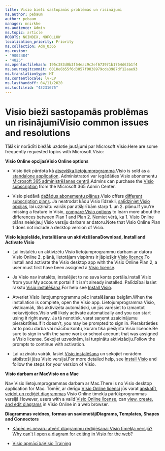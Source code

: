```yaml
---
title: Visio bieži sastopamās problēmas un risinājumi
ms.author: pebaum
author: pebaum
manager: mnirkhe
ms.audience: Admin
ms.topic: article
ROBOTS: NOINDEX, NOFOLLOW
localization_priority: Priority
ms.collection: Adm_O365
ms.custom:
- "9002484"
- "4825"
ms.openlocfilehash: 195c383d0b3f64eac9c2ef673971b1764d63b1f4
ms.sourcegitcommit: 6010e6b55f6d3057f9038979cda3987df12aae93
ms.translationtype: HT
ms.contentlocale: lv-LV
ms.lasthandoff: 04/11/2020
ms.locfileid: "43231675"
---
```

# <a name="visio-common-issues-and-resolutions"></a><span data-ttu-id="3e61a-102">Visio bieži sastopamās problēmas un risinājumi</span><span class="sxs-lookup"><span data-stu-id="3e61a-102">Visio common issues and resolutions</span></span>

<span data-ttu-id="3e61a-103">Tālāk ir norādīti biežāk uzdotie jautājumi par Microsoft Visio:</span><span class="sxs-lookup"><span data-stu-id="3e61a-103">Here are some frequently requested topics with Microsoft Visio:</span></span>

<span data-ttu-id="3e61a-104">**Visio Online opcijas**</span><span class="sxs-lookup"><span data-stu-id="3e61a-104">**Visio Online options**</span></span>

- <span data-ttu-id="3e61a-105">Visio tiek pārdota kā [atsevišķa lietojumprogramma](https://products.office.com/visio/flowchart-software).</span><span class="sxs-lookup"><span data-stu-id="3e61a-105">Visio is sold as a [standalone application](https://products.office.com/visio/flowchart-software).</span></span> <span data-ttu-id="3e61a-106">Administratori var iegādāties Visio abonementu [Microsoft 365 administrēšanas centrā](https://docs.microsoft.com/alchemyinsights/purchase-visio-subscription).</span><span class="sxs-lookup"><span data-stu-id="3e61a-106">Admins can purchase the [Visio subscription](https://docs.microsoft.com/alchemyinsights/purchase-visio-subscription) from the Microsoft 365 Admin Center.</span></span>

- <span data-ttu-id="3e61a-107">Visio piedāvā [dažādus abonementu plānus](https://products.office.com/visio/microsoft-visio-plans-and-pricing-compare-visio-options).</span><span class="sxs-lookup"><span data-stu-id="3e61a-107">Visio offers [different subscription plans](https://products.office.com/visio/microsoft-visio-plans-and-pricing-compare-visio-options).</span></span> <span data-ttu-id="3e61a-108">Ja neatrodat kādu Visio līdzekli, [salīdziniet Visio opcijas](https://products.office.com/visio/microsoft-visio-plans-and-pricing-compare-visio-options), lai uzzinātu vairāk par atšķirībām starp 1. un 2. plānu.</span><span class="sxs-lookup"><span data-stu-id="3e61a-108">If you're missing a feature in Visio, [compare Visio options](https://products.office.com/visio/microsoft-visio-plans-and-pricing-compare-visio-options) to learn more about the differences between Plan 1 and Plan 2.</span></span>  <span data-ttu-id="3e61a-109">Ņemiet vērā, ka 1. Visio Online plāns neiekļauj Visio versiju darbam ar datoru.</span><span class="sxs-lookup"><span data-stu-id="3e61a-109">Note that Visio Online Plan 1 does not include a desktop version of Visio.</span></span>

<span data-ttu-id="3e61a-110">**Visio lejupielāde, instalēšana un aktivizēšana**</span><span class="sxs-lookup"><span data-stu-id="3e61a-110">**Download, Install and Activate Visio**</span></span>

- <span data-ttu-id="3e61a-111">Lai instalētu un aktivizētu Visio lietojumprogrammu darbam ar datoru Visio Online 2. plānā, lietotājam vispirms ir jāpiešķir [Visio licence](https://docs.microsoft.com/office365/admin/subscriptions-and-billing/assign-licenses-to-users).</span><span class="sxs-lookup"><span data-stu-id="3e61a-111">To install and activate the Visio desktop app with the Visio Online Plan 2, a user must first have been assigned a [Visio license](https://docs.microsoft.com/office365/admin/subscriptions-and-billing/assign-licenses-to-users).</span></span>

- <span data-ttu-id="3e61a-112">Ja Visio nav instalēts, instalējiet to no sava konta portāla.</span><span class="sxs-lookup"><span data-stu-id="3e61a-112">Install Visio from your My account portal if it isn't already installed.</span></span> <span data-ttu-id="3e61a-113">Palīdzībai lasiet rakstu [Visio instalēšana](https://support.office.com/article/f98f21e3-aa02-4827-9167-ddab5b025710).</span><span class="sxs-lookup"><span data-stu-id="3e61a-113">For help see [Install Visio](https://support.office.com/article/f98f21e3-aa02-4827-9167-ddab5b025710).</span></span>

- <span data-ttu-id="3e61a-114">Atveriet Visio lietojumprogrammu pēc instalēšanas beigām.</span><span class="sxs-lookup"><span data-stu-id="3e61a-114">When the installation is complete, open the Visio app.</span></span> <span data-ttu-id="3e61a-115">Lietojumprogramma Visio, visticamāk, tiks aktivizēta automātiski, un jūs varēsiet to izmantot nekavējoties.</span><span class="sxs-lookup"><span data-stu-id="3e61a-115">Visio will likely activate automatically and you can start using it right away.</span></span> <span data-ttu-id="3e61a-116">Ja tā nenotiek, varat saņemt uzaicinājumu pierakstīties.</span><span class="sxs-lookup"><span data-stu-id="3e61a-116">If it doesn't, you may be prompted to sign in.</span></span> <span data-ttu-id="3e61a-117">Pierakstieties ar to pašu darba vai mācību kontu, kuram tika piešķirta Visio licence.</span><span class="sxs-lookup"><span data-stu-id="3e61a-117">Be sure to sign in with the same work or school account that was assigned a Visio license.</span></span> <span data-ttu-id="3e61a-118">Sekojiet uzvednēm, lai turpinātu aktivizāciju.</span><span class="sxs-lookup"><span data-stu-id="3e61a-118">Follow the prompts to continue with activation.</span></span>

- <span data-ttu-id="3e61a-119">Lai uzzinātu vairāk, lasiet [Visio instalēšana](https://support.office.com/article/f98f21e3-aa02-4827-9167-ddab5b025710) un sekojiet norādēm atbilstoši jūsu Visio versijai.</span><span class="sxs-lookup"><span data-stu-id="3e61a-119">For more detailed help, see [Install Visio](https://support.office.com/article/f98f21e3-aa02-4827-9167-ddab5b025710) and follow the steps for your version of Visio.</span></span>

<span data-ttu-id="3e61a-120">**Visio darbam ar Mac**</span><span class="sxs-lookup"><span data-stu-id="3e61a-120">**Visio on a Mac**</span></span>

<span data-ttu-id="3e61a-121">Nav Visio lietojumprogrammas darbam ar Mac.</span><span class="sxs-lookup"><span data-stu-id="3e61a-121">There is no Visio desktop application for Mac.</span></span> <span data-ttu-id="3e61a-122">Tomēr, ar derīgu [Visio Online licenci](https://docs.microsoft.com/office365/admin/subscriptions-and-billing/assign-licenses-to-users) jūs varat [apskatīt, veidot un rediģēt diagrammas](https://support.office.com/article/06f04845-91b8-4e8f-881f-a43c970735fc) Visio Online tīmekļa pārlūkprogrammas versijā.</span><span class="sxs-lookup"><span data-stu-id="3e61a-122">However, users with a valid [Visio Online license](https://docs.microsoft.com/office365/admin/subscriptions-and-billing/assign-licenses-to-users), can [view, create, and edit diagrams](https://support.office.com/article/06f04845-91b8-4e8f-881f-a43c970735fc) in Visio Online in a web browser.</span></span>

<span data-ttu-id="3e61a-123">**Diagrammas veidnes, formas un savienotāji**</span><span class="sxs-lookup"><span data-stu-id="3e61a-123">**Diagrams, Templates, Shapes and Connectors**</span></span>

- [<span data-ttu-id="3e61a-124">Kāpēc es nevaru atvērt diagrammu rediģēšanai Visio tīmekļa versijā?</span><span class="sxs-lookup"><span data-stu-id="3e61a-124">Why can't I open a diagram for editing in Visio for the web?</span></span>](https://support.microsoft.com/lv-LV/office/why-can-t-i-open-a-diagram-for-editing-in-visio-for-the-web-ea4a23d3-21d3-4878-945e-cf1be4140357)

- [<span data-ttu-id="3e61a-125">Visio apmācība</span><span class="sxs-lookup"><span data-stu-id="3e61a-125">Visio Training</span></span>](https://support.office.com/article/visio-training-e058bcfa-1d90-4653-afc6-e84d54cf94a6)
